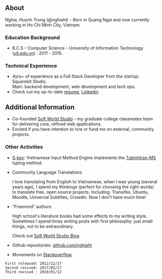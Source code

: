 ## About

Nghia, Huynh Trong (@nghiaht) - Born in Quang Ngai and now currently working in Ho Chi Minh City, Vietnam.

### Education Background

* B.C.S - Computer Science - University of Information Technology ([uit.edu.vn](https://www.uit.edu.vn)) : 2011 - 2015.

### Technical Experience

* 4yrs+ of experience as a Full Stack Developer from the startup: Squarebit Studio.   
  Main: backend development, web development and tech ops.
* Check out my up-to-date [resume](https://i.topcv.vn/huynhtrongnghia?ref=1753252), [Linkedin](https://www.linkedin.com/in/nghia-huynh-trong).


## Additional Information

* Co-founded [Soft World Studio](https://softworld.studio) - my graduate college classmates team for delivering core, refined web applications.
* Excited if you have intention to hire or fund me on external, community projects.

### Other Activities

* [S-key](https://nghiaht.github.io/skey): Vietnamese Input Method Engine implements the [Tubinhtran-MS](http://chuvietnhanh.sf.net) typing method.

* Community Language Translations

  I love translating from English to Vietnamese, when I was young (several years ago), I spend my thinkings (perfect for choosing the right words) to translate free, open source projects.
  Including: Transifex, Ubuntu, Moodle, Univernal Subtitles, Crowdin. Now I don't have much time!
  
* "Freemind" authors

  High school's literature books had some effects to my writing style. Sometimes I spend times writing posts with first philosophy: just small things, not to be extraordinary.

  Check out [Soft World Studio Blog](https://softworldstudio.blogspot.com/)  

* Github repositories: [github.com/nghiaht](https://github.com/nghiaht)

* Movements on [Stackoverflow](https://stackoverflow.com/users/story/2145213)

``` 
First released: 2012/12/27
Second revised: 2017/03/27
Third revised : 2019/01/12
```
